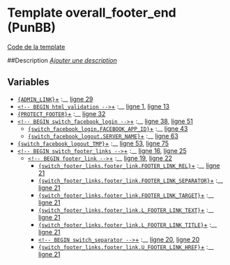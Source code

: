 # Template overall_footer_end (PunBB)

[Code de la template](../../src/punbb/overall_footer_end.tpl)

##Description
[*Ajouter une description*](https://fa-tvars.appspot.com/tpl/punbb/overall_footer_end)

## Variables

* [`{ADMIN_LINK}`](https://github.com/Etana/template.list/blob/master/var/ADMIN_LINK.md#readme)<a href="https://fa-tvars.appspot.com/var/ADMIN_LINK">+</a> :__ [ligne 29](../tpl/src/punbb/overall_footer_end.tpl#L29)
* [`<!-- BEGIN html_validation -->`](https://github.com/Etana/template.list/blob/master/var/html_validation.md#readme)<a href="https://fa-tvars.appspot.com/var/html_validation">+</a> :__ [ligne 1](../tpl/src/punbb/overall_footer_end.tpl#L1), [ligne 13](../tpl/src/punbb/overall_footer_end.tpl#L13)
* [`{PROTECT_FOOTER}`](https://github.com/Etana/template.list/blob/master/var/PROTECT_FOOTER.md#readme)<a href="https://fa-tvars.appspot.com/var/PROTECT_FOOTER">+</a> :__ [ligne 32](../tpl/src/punbb/overall_footer_end.tpl#L32)
* [`<!-- BEGIN switch_facebook_login -->`](https://github.com/Etana/template.list/blob/master/var/switch_facebook_login.md#readme)<a href="https://fa-tvars.appspot.com/var/switch_facebook_login">+</a> :__ [ligne 38](../tpl/src/punbb/overall_footer_end.tpl#L38), [ligne 51](../tpl/src/punbb/overall_footer_end.tpl#L51)
    * [`{switch_facebook_login.FACEBOOK_APP_ID}`](https://github.com/Etana/template.list/blob/master/var/switch_facebook_login.FACEBOOK_APP_ID.md#readme)<a href="https://fa-tvars.appspot.com/var/switch_facebook_login.FACEBOOK_APP_ID">+</a> :__ [ligne 43](../tpl/src/punbb/overall_footer_end.tpl#L43)
    * [`{switch_facebook_logout.SERVER_NAME}`](https://github.com/Etana/template.list/blob/master/var/switch_facebook_logout.SERVER_NAME.md#readme)<a href="https://fa-tvars.appspot.com/var/switch_facebook_logout.SERVER_NAME">+</a> :__ [ligne 63](../tpl/src/punbb/overall_footer_end.tpl#L63)
* [`{switch_facebook_logout_TMP}`](https://github.com/Etana/template.list/blob/master/var/switch_facebook_logout_TMP.md#readme)<a href="https://fa-tvars.appspot.com/var/switch_facebook_logout_TMP">+</a> :__ [ligne 53](../tpl/src/punbb/overall_footer_end.tpl#L53), [ligne 75](../tpl/src/punbb/overall_footer_end.tpl#L75)
* [`<!-- BEGIN switch_footer_links -->`](https://github.com/Etana/template.list/blob/master/var/switch_footer_links.md#readme)<a href="https://fa-tvars.appspot.com/var/switch_footer_links">+</a> :__ [ligne 16](../tpl/src/punbb/overall_footer_end.tpl#L16), [ligne 25](../tpl/src/punbb/overall_footer_end.tpl#L25)
    * [`<!-- BEGIN footer_link -->`](https://github.com/Etana/template.list/blob/master/var/switch_footer_links.footer_link.md#readme)<a href="https://fa-tvars.appspot.com/var/switch_footer_links.footer_link">+</a> :__ [ligne 19](../tpl/src/punbb/overall_footer_end.tpl#L19), [ligne 22](../tpl/src/punbb/overall_footer_end.tpl#L22)
        * [`{switch_footer_links.footer_link.FOOTER_LINK_REL}`](https://github.com/Etana/template.list/blob/master/var/switch_footer_links.footer_link.FOOTER_LINK_REL.md#readme)<a href="https://fa-tvars.appspot.com/var/switch_footer_links.footer_link.FOOTER_LINK_REL">+</a> :__ [ligne 21](../tpl/src/punbb/overall_footer_end.tpl#L21)
        * [`{switch_footer_links.footer_link.FOOTER_LINK_SEPARATOR}`](https://github.com/Etana/template.list/blob/master/var/switch_footer_links.footer_link.FOOTER_LINK_SEPARATOR.md#readme)<a href="https://fa-tvars.appspot.com/var/switch_footer_links.footer_link.FOOTER_LINK_SEPARATOR">+</a> :__ [ligne 21](../tpl/src/punbb/overall_footer_end.tpl#L21)
        * [`{switch_footer_links.footer_link.FOOTER_LINK_TARGET}`](https://github.com/Etana/template.list/blob/master/var/switch_footer_links.footer_link.FOOTER_LINK_TARGET.md#readme)<a href="https://fa-tvars.appspot.com/var/switch_footer_links.footer_link.FOOTER_LINK_TARGET">+</a> :__ [ligne 21](../tpl/src/punbb/overall_footer_end.tpl#L21)
        * [`{switch_footer_links.footer_link.L_FOOTER_LINK_TEXT}`](https://github.com/Etana/template.list/blob/master/var/switch_footer_links.footer_link.L_FOOTER_LINK_TEXT.md#readme)<a href="https://fa-tvars.appspot.com/var/switch_footer_links.footer_link.L_FOOTER_LINK_TEXT">+</a> :__ [ligne 21](../tpl/src/punbb/overall_footer_end.tpl#L21)
        * [`{switch_footer_links.footer_link.L_FOOTER_LINK_TITLE}`](https://github.com/Etana/template.list/blob/master/var/switch_footer_links.footer_link.L_FOOTER_LINK_TITLE.md#readme)<a href="https://fa-tvars.appspot.com/var/switch_footer_links.footer_link.L_FOOTER_LINK_TITLE">+</a> :__ [ligne 21](../tpl/src/punbb/overall_footer_end.tpl#L21)
        * [`<!-- BEGIN switch_separator -->`](https://github.com/Etana/template.list/blob/master/var/switch_footer_links.footer_link.switch_separator.md#readme)<a href="https://fa-tvars.appspot.com/var/switch_footer_links.footer_link.switch_separator">+</a> :__ [ligne 20](../tpl/src/punbb/overall_footer_end.tpl#L20), [ligne 20](../tpl/src/punbb/overall_footer_end.tpl#L20)
        * [`{switch_footer_links.footer_link.U_FOOTER_LINK_HREF}`](https://github.com/Etana/template.list/blob/master/var/switch_footer_links.footer_link.U_FOOTER_LINK_HREF.md#readme)<a href="https://fa-tvars.appspot.com/var/switch_footer_links.footer_link.U_FOOTER_LINK_HREF">+</a> :__ [ligne 21](../tpl/src/punbb/overall_footer_end.tpl#L21)
